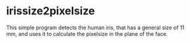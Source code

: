 # irissize2pixelsize
This simple program detects the human iris, that has a general size of 11 mm, and uses it to calculate the pixelsize in the plane of the face.
